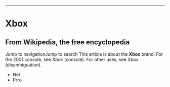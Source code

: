 ---
# Xbox
## From Wikipedia, the free encyclopedia

Jump to navigationJump to search
This article is about the **Xbox** brand. For the 2001 console, see _Xbox_ (console). For other uses, see Xbox (disambiguation).

* Nel
* Prro